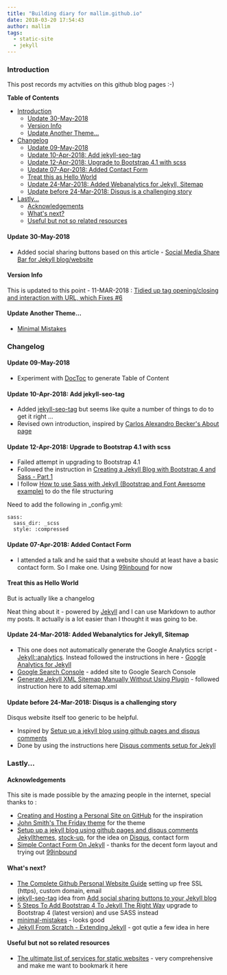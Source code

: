 ```yaml
---
title: "Building diary for mallim.github.io"
date: 2018-03-20 17:54:43
author: mallim
tags:
  - static-site
  - jekyll
---
```


### Introduction

This post records my actvities on this github blog pages :-)

<!-- START doctoc generated TOC please keep comment here to allow auto update -->
<!-- DON'T EDIT THIS SECTION, INSTEAD RE-RUN doctoc TO UPDATE -->
**Table of Contents**  

- [Introduction](#introduction)
  - [Update 30-May-2018](#update-30-may-2018)
  - [Version Info](#version-info)
  - [Update Another Theme...](#update-another-theme)
- [Changelog](#changelog)
  - [Update 09-May-2018](#update-09-may-2018)
  - [Update 10-Apr-2018: Add jekyll-seo-tag](#update-10-apr-2018-add-jekyll-seo-tag)
  - [Update 12-Apr-2018: Upgrade to Bootstrap 4.1 with scss](#update-12-apr-2018-upgrade-to-bootstrap-41-with-scss)
  - [Update 07-Apr-2018: Added Contact Form](#update-07-apr-2018-added-contact-form)
  - [Treat this as Hello World](#treat-this-as-hello-world)
  - [Update 24-Mar-2018: Added Webanalytics for Jekyll, Sitemap](#update-24-mar-2018-added-webanalytics-for-jekyll-sitemap)
  - [Update before 24-Mar-2018: Disqus is a challenging story](#update-before-24-mar-2018-disqus-is-a-challenging-story)
- [Lastly...](#lastly)
  - [Acknowledgements](#acknowledgements)
  - [What's next?](#whats-next)
  - [Useful but not so related resources](#useful-but-not-so-related-resources)

<!-- END doctoc generated TOC please keep comment here to allow auto update -->

#### Update 30-May-2018

* Added social sharing buttons based on this article - [Social Media Share Bar for Jekyll blog/website](https://mycyberuniverse.com/web/social-media-share-bar-jekyll-blog-website.html)

#### Version Info

This is updated to this point - 11-MAR-2018 : [Tidied up tag opening/closing and interaction with URL, which Fixes #6](https://github.com/sfreytag/friday-theme/commit/c599819c1fa40cb0a3145c62aeb94f8015054d5d)

#### Update Another Theme...

* [Minimal Mistakes](https://mmistakes.github.io/minimal-mistakes/)

### Changelog

#### Update 09-May-2018

* Experiment with [DocToc](https://github.com/thlorenz/doctoc) to generate Table of Content

#### Update 10-Apr-2018: Add jekyll-seo-tag

* Added  [jekyll-seo-tag](https://github.com/jekyll/jekyll-seo-tag) but seems like quite a number of things to do to get it right ...
* Revised own introduction, inspired by [Carlos Alexandro Becker's About page](https://carlosbecker.com/about/)

#### Update 12-Apr-2018: Upgrade to Bootstrap 4.1 with scss

* Failed attempt in upgrading to Bootstrap 4.1
* Followed the instruction in [Creating a Jekyll Blog with Bootstrap 4 and Sass - Part 1](https://experimentingwithcode.com/creating-a-jekyll-blog-with-bootstrap-4-and-sass-part-1/index.html)
* I follow [How to use Sass with Jekyll (Bootstrap and Font Awesome example)](https://dalanzg.github.io/tips-tutorials/jekyll/2016/03/25/how-to-use-sass-with-jekyll/) to do the file structuring

Need to add the following in _config.yml:

```
sass:
  sass_dir: _scss
  style: :compressed
```

#### Update 07-Apr-2018: Added Contact Form

* I attended a talk and he said that a website should at least have a basic contact form. So I make one. Using [99inbound](https://www.99inbound.com/) for now

#### Treat this as Hello World 

But is actually like a changelog

Neat thing about it - powered by [Jekyll](http://jekyllrb.com) and I can use Markdown to author my posts. 
It actually is a lot easier than I thought it was going to be.

#### Update 24-Mar-2018: Added Webanalytics for Jekyll, Sitemap

* This one does not automatically generate the Google Analytics script - [Jekyll::analytics](https://github.com/hendrikschneider/jekyll-analytics). Instead followed the instructions in here - 
[Google Analytics for Jekyll](https://desiredpersona.com/google-analytics-jekyll/)
* [Google Search Console](https://www.google.com/webmasters/tools/home) - added site to Google Search Console
* [Generate Jekyll XML Sitemap Manually Without Using Plugin](https://www.goyllo.com/jekyll-xml-sitemap/) - followed instruction here to add sitemap.xml 

#### Update before 24-Mar-2018: Disqus is a challenging story

Disqus website itself too generic to be helpful.

* Inspired by [Setup up a jekyll blog using github pages and disqus comments](http://vdaubry.github.io/2014/10/19/setup-a-jekyll-blog/)
* Done by using the instructions here [Disqus comments setup for Jekyll](https://desiredpersona.com/disqus-comments-jekyll/)

### Lastly...

#### Acknowledgements

This site is made possible by the amazing people in the internet, special thanks to :

* [Creating and Hosting a Personal Site on GitHub](http://jmcglone.com/guides/github-pages/) for the inspiration
* [John Smith's The Friday theme](https://sfreytag.github.io/friday-theme/index.html) for the theme
* [Setup up a jekyll blog using github pages and disqus comments](http://vdaubry.github.io/2014/10/19/setup-a-jekyll-blog/) 
[Jekyllthemes](http://jekyllthemes.org), [stock-up](https://www.sitebuilderreport.com/stock-up), for the idea on [Disqus](https://disqus.com/), contact form
* [Simple Contact Form On Jekyll](https://gohkhoonhiang.github.io/2016/05/simple-contact-form-on-jekyll/) - thanks for the decent form layout and trying out [99inbound](https://www.99inbound.com/)

#### What's next?

* [The Complete Github Personal Website Guide](https://blog.ronakshah.net/The-Complete-Github-Personal-Website-Guide/#initial-setup) 
setting up free SSL (https), custom domain, email 
* [jekyll-seo-tag](https://github.com/jekyll/jekyll-seo-tag) idea from 
[Add social sharing buttons to your Jekyll blog](http://vdaubry.github.io/2014/10/20/add-social-sharing-buttons-with-jekyll/)
* [5 Steps To Add Bootstrap 4 To Jekyll The Right Way](https://simpleit.rocks/how-to-add-bootstrap-4-to-jekyll-the-right-way/) upgrade to Bootstrap 4 (latest version) and use SASS instead
* [minimal-mistakes](https://mmistakes.github.io/minimal-mistakes/) - looks good
* [Jekyll From Scratch - Extending Jekyll](http://pixelcog.com/blog/2013/jekyll-from-scratch-extending-jekyll/) - got qutie a few idea in here

#### Useful but not so related resources
* [The ultimate list of services for static websites](https://cloudcannon.com/tips/2014/12/12/the-ultimate-list-of-services-for-static-websites.html) - very comprehensive and make me want to bookmark it here
